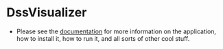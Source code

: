 # DssVisualizer

  * Please see the <a href="http://opencampus.cs.utep.edu/interrupt0x22/">documentation</a> for more information on the application, how to install it, how to run it, and all sorts of other cool stuff.
